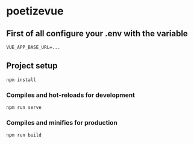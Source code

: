 # poetizevue

## First of all configure your .env with the variable
```
VUE_APP_BASE_URL=...
```

## Project setup
```
npm install
```

### Compiles and hot-reloads for development
```
npm run serve
```

### Compiles and minifies for production
```
npm run build
```
